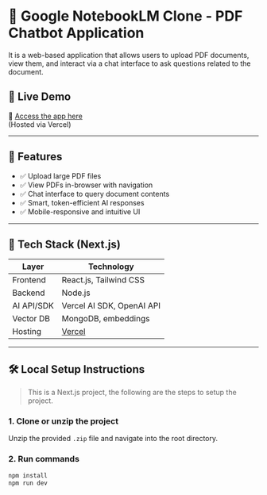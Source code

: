 # 🧠 Google NotebookLM Clone - PDF Chatbot Application

It is a web-based application that allows users to upload PDF documents, view them, and interact via a chat interface to ask questions related to the document.

## 🚀 Live Demo

🔗 [Access the app here](https://your-app-url.com)  
(Hosted via Vercel)

---

## 📸 Features

- ✅ Upload large PDF files
- ✅ View PDFs in-browser with navigation
- ✅ Chat interface to query document contents
- ✅ Smart, token-efficient AI responses
- ✅ Mobile-responsive and intuitive UI

---

## 🧱 Tech Stack (Next.js)

| Layer     | Technology                        |
|-----------|-----------------------------------|
| Frontend  | React.js, Tailwind CSS            |
| Backend   | Node.js                           |
| AI API/SDK| Vercel AI SDK, OpenAI API         |
| Vector DB | MongoDB, embeddings |
| Hosting   | [Vercel](https://www.vercel.com/) |

---

## 🛠️ Local Setup Instructions

> This is a Next.js project, the following are the steps to setup the project.

### 1. Clone or unzip the project

Unzip the provided `.zip` file and navigate into the root directory.

### 2. Run commands

```bash
npm install
npm run dev
